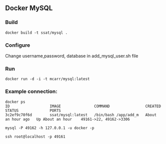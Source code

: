 ## Docker MySQL

### Build
    
    docker build -t ssat/mysql . 

### Configure

Change username,password, database in add_mysql_user.sh file

### Run

    docker run -d -i -t mcarr/mysql:latest

### Example connection:

    docker ps
    ID                  IMAGE               COMMAND                CREATED             STATUS              PORTS
    3c2ef9c70f6d        ssat/mysql:latest   /bin/bash /app/add_m   About an hour ago   Up About an hour    49161->22, 49162->3306

    mysql -P 49162 -h 127.0.0.1 -u docker -p

    ssh root@localhost -p 49161


